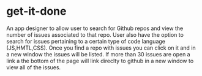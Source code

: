 # get-it-done
An app designer to allow user to search for Github repos and view the number of issues associated to that repo. User also have the option to search for issues pertaining to a certain type of code language (JS,HMTL,CSS). Once you find a repo with issues you can click on it and in a new window the issues will be listed. If more than 30 issues are open a link a the bottom of the page will link direclty to github in a new window to view all of the issues. 
